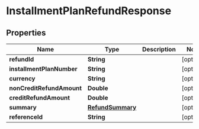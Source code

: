 

# InstallmentPlanRefundResponse


## Properties

| Name | Type | Description | Notes |
|------------ | ------------- | ------------- | -------------|
|**refundId** | **String** |  |  [optional] |
|**installmentPlanNumber** | **String** |  |  [optional] |
|**currency** | **String** |  |  [optional] |
|**nonCreditRefundAmount** | **Double** |  |  [optional] |
|**creditRefundAmount** | **Double** |  |  [optional] |
|**summary** | [**RefundSummary**](RefundSummary.md) |  |  [optional] |
|**referenceId** | **String** |  |  [optional] |



